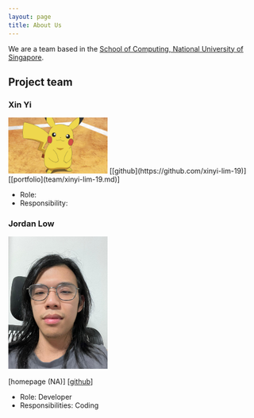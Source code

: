 ```yaml
---
layout: page
title: About Us
---
```


We are a team based in the [School of Computing, National University of Singapore](https://www.comp.nus.edu.sg).

## Project team

### Xin Yi 

<img src="images/xinyi-lim-19.png" width="200px">
[[github](https://github.com/xinyi-lim-19)]
[[portfolio](team/xinyi-lim-19.md)]

* Role: 
* Responsibility:

### Jordan Low

<img src="images/jordanlow.png" width="200px">

[homepage (NA)]
[[github](https://github.com/jordanlow)]

* Role: Developer
* Responsibilities: Coding


